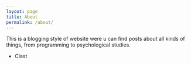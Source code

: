 ```yaml
---
layout: page
title: About
permalink: /about/
---
```


This is a blogging style of website were u can find posts about all kinds of things, from programming to psychological studies.

- Clast

